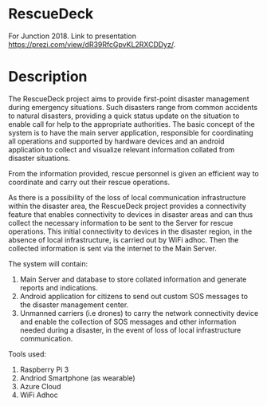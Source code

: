 # RescueDeck
For Junction 2018. Link to presentation https://prezi.com/view/dR39RfcGpvKL2RXCDDyz/.

# Description

The RescueDeck project aims to provide first-point disaster management during emergency situations. Such disasters range from common accidents to natural disasters, providing a quick status update on the situation to enable call for help to the appropriate authorities. 
The basic concept of the system is to have the main server application, responsible for coordinating all operations and supported by hardware devices and an android application to collect and visualize relevant information collated from disaster situations.

 From the information provided, rescue personnel is given an efficient way to coordinate and carry out their rescue operations. 

As there is a possibility of the loss of local communication infrastructure within the disaster area, the RescueDeck project provides a connectivity feature that enables connectivity to devices in disaster areas and can thus collect the necessary information to be sent to the Server for rescue operations. This initial connectivity to devices in the disaster region, in the absence of local infrastructure, is carried out by WiFi adhoc. Then the collected information is sent via the internet to the Main Server.

The system will contain: 
1. Main Server and database to store collated information and generate reports and indications.
2. Android application for citizens to send out custom SOS messages to the disaster management center. 
3. Unmanned carriers (i.e drones) to carry the network connectivity device and enable the collection of SOS messages and other information needed during a disaster, in the event of loss of local infrastructure communication.  

Tools used:
1. Raspberry Pi 3
2. Andriod Smartphone (as wearable)
3. Azure Cloud
4. WiFi Adhoc 
